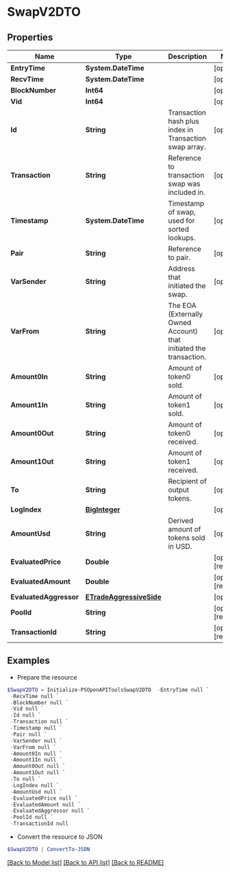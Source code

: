 # SwapV2DTO
## Properties

Name | Type | Description | Notes
------------ | ------------- | ------------- | -------------
**EntryTime** | **System.DateTime** |  | [optional] 
**RecvTime** | **System.DateTime** |  | [optional] 
**BlockNumber** | **Int64** |  | [optional] 
**Vid** | **Int64** |  | [optional] 
**Id** | **String** | Transaction hash plus index in Transaction swap array. | [optional] 
**Transaction** | **String** | Reference to transaction swap was included in. | [optional] 
**Timestamp** | **System.DateTime** | Timestamp of swap, used for sorted lookups. | [optional] 
**Pair** | **String** | Reference to pair. | [optional] 
**VarSender** | **String** | Address that initiated the swap. | [optional] 
**VarFrom** | **String** | The EOA (Externally Owned Account) that initiated the transaction. | [optional] 
**Amount0In** | **String** | Amount of token0 sold. | [optional] 
**Amount1In** | **String** | Amount of token1 sold. | [optional] 
**Amount0Out** | **String** | Amount of token0 received. | [optional] 
**Amount1Out** | **String** | Amount of token1 received. | [optional] 
**To** | **String** | Recipient of output tokens. | [optional] 
**LogIndex** | [**BigInteger**](BigInteger.md) |  | [optional] 
**AmountUsd** | **String** | Derived amount of tokens sold in USD. | [optional] 
**EvaluatedPrice** | **Double** |  | [optional] [readonly] 
**EvaluatedAmount** | **Double** |  | [optional] [readonly] 
**EvaluatedAggressor** | [**ETradeAggressiveSide**](ETradeAggressiveSide.md) |  | [optional] 
**PoolId** | **String** |  | [optional] [readonly] 
**TransactionId** | **String** |  | [optional] [readonly] 

## Examples

- Prepare the resource
```powershell
$SwapV2DTO = Initialize-PSOpenAPIToolsSwapV2DTO  -EntryTime null `
 -RecvTime null `
 -BlockNumber null `
 -Vid null `
 -Id null `
 -Transaction null `
 -Timestamp null `
 -Pair null `
 -VarSender null `
 -VarFrom null `
 -Amount0In null `
 -Amount1In null `
 -Amount0Out null `
 -Amount1Out null `
 -To null `
 -LogIndex null `
 -AmountUsd null `
 -EvaluatedPrice null `
 -EvaluatedAmount null `
 -EvaluatedAggressor null `
 -PoolId null `
 -TransactionId null
```

- Convert the resource to JSON
```powershell
$SwapV2DTO | ConvertTo-JSON
```

[[Back to Model list]](../README.md#documentation-for-models) [[Back to API list]](../README.md#documentation-for-api-endpoints) [[Back to README]](../README.md)

